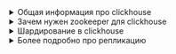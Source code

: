 <details>
<summary>Общая информация про clickhouse</summary>

ClickHouse - это колоночная СУБД с открытым исходным кодом, разработанная для аналитики и обработки больших объемов данных. Его архитектура основана на сильной компрессии данных в колоночном формате, что обеспечивает высокую скорость выполнения аналитических запросов и эффективное использование ресурсов. Преимущества ClickHouse включают высокую производительность при обработке больших объемов данных, масштабируемость, поддержку SQL-запросов, гибкую настройку агрегации данных и поддержку распределенной архитектуры для работы с кластерами.

</details>

<details>
<summary>Зачем нужен zookeeper для clickhouse</summary>

 - Для настройки репликации используется zookeeper. Зукипер содержит в себе информацию о реплицируемых таблицах, его можно поднимать на отдельных серверах или размещать на сервере с ClickHouse.
 - Он постоянно забирает себе актуальные данные с реплик, по этому все репликации смотрят на него. Когда реплика видит что в зукипере появились новые данные, она идет на прямую в реплику и скачивает их себе. Когда реплика данные забрала, зукипер отмечает в себе что данные благополучно забрали.

- Таким образом если реплика вышла из строя, она подключается к зукиперу, находит все необходимые данные которые ей нужны. Когда есть нужные данные или их части, реплика идет на работающую реплику (в которой данные есть) и скачивает их себе.

- Репликация работает только для отдельных таблиц с использованием движка MergeTree

Основные возможности MergeTree

Основная идея, заложенная в основу движков семейства MergeTree следующая. Когда у вас есть огромное количество данных, которые должны быть вставлены в таблицу, вы должны быстро записать их по частям, а затем объединить части по некоторым правилам в фоновом режиме. Этот метод намного эффективнее, чем постоянная перезапись данных в хранилище при вставке.

- Хранит данные, отсортированные по первичному ключу. Это позволяет создавать разреженный индекс небольшого объёма, который позволяет быстрее находить данные.

- Позволяет оперировать партициями, если задан ключ партиционирования. ClickHouse поддерживает отдельные операции с партициями, которые работают эффективнее, чем общие операции с этим же результатом над этими же данными. Также, ClickHouse автоматически отсекает данные по партициям там, где ключ партиционирования указан в запросе. Это также увеличивает эффективность выполнения запросов.

- Поддерживает репликацию данных. Для этого используется семейство таблиц ReplicatedMergeTree.

- Поддерживает сэмплирование данных. При необходимости можно задать способ сэмплирования данных в таблице.

</details>

<details>
<summary>Шардирование в clickhouse</summary>

 - Shard в кластере ClickHouse - это часть данных, которая физически хранится на определенной ноде (инстансе сервера) в кластере. Кластер ClickHouse может быть разделен на несколько шардов, что позволяет распределить нагрузку и обеспечить более эффективное хранение и обработку данных. Каждый шард обычно содержит часть данных и может быть реплицирован для обеспечения отказоустойчивости
 
 - Шардирование — это стратегия горизонтального масштабирования кластера, при которой части одной базы данных ClickHouse® размещаются на разных шардах. Шард состоит из одного или нескольких хостов-реплик. Запрос на запись или чтение в шард может быть отправлен на любую его реплику, выделенного мастера нет. При вставке данных они будут скопированы с реплики, на которой был выполнен INSERT-запрос, на другие реплики шарда в асинхронном режиме.

 Для реализации шардирования существует Engine=Distributed дистрибьютор таблиц. В ClickHouse таблицы можно разделить на виртуальнее или реальные.

- реальные: хранят физически данные на дисках
  Engine = MergeTree

- виртуальные: ничего не хранят
  Engine = Distributor

Движок дистрибьютор позволяет собрать данные с разных шардов, обєдинить их, посчитать количество и отдать пользователю, подробнее про движки можно почитать здесь. Стоит помнить, что он в себе ничего не хранит.

</details>

<details>
<summary>Более подробно про репликацию</summary>

Репликация в ClickHouse может быть настроена для каждой таблицы отдельно. Вы можете иметь несколько реплицированных и несколько не реплицированных таблиц на одном сервере. Вы также можете реплицировать таблицы по-разному, например, одну с двухфакторной репликацией и другую с трехфакторной.

Репликация реализована в движке таблицы ReplicatedMergeTree. Путь в ZooKeeper указывается в качестве параметра движка. Все таблицы с одинаковым путем в ZooKeeper становятся репликами друг друга: они синхронизируют свои данные и поддерживают согласованность. Реплики можно добавлять и удалять динамически, просто создавая или удаляя таблицу.

Репликация использует асинхронную multi-master-схему. Вы можете вставить данные в любую реплику, которая имеет открытую сессию в ZooKeeper, и данные реплицируются на все другие реплики асинхронно. Поскольку ClickHouse не поддерживает UPDATE, репликация исключает конфликты (conflict-free replication). Поскольку подтверждение вставок кворумом не реализовано, только что вставленные данные могут быть потеряны в случае сбоя одного узла.

Метаданные для репликации хранятся в ZooKeeper. Существует журнал репликации, в котором перечислены действия, которые необходимо выполнить. Среди этих действий: получить часть (get the part); объединить части (merge parts); удалить партицию (drop a partition) и так далее. Каждая реплика копирует журнал репликации в свою очередь, а затем выполняет действия из очереди. Например, при вставке в журнале создается действие “получить часть” (get the part), и каждая реплика загружает эту часть. Слияния координируются между репликами, чтобы получить идентичные до байта результаты. Все части объединяются одинаково на всех репликах. Одна из реплик-лидеров инициирует новое слияние кусков первой и записывает действия “слияния частей” в журнал. Несколько реплик (или все) могут быть лидерами одновременно. Реплике можно запретить быть лидером с помощью merge_tree настройки replicated_can_become_leader.

Репликация является физической: между узлами передаются только сжатые части, а не запросы. Слияния обрабатываются на каждой реплике независимо, в большинстве случаев, чтобы снизить затраты на сеть, во избежание усиления роли сети. Крупные объединенные части отправляются по сети только в случае значительной задержки репликации.

Кроме того, каждая реплика сохраняет свое состояние в ZooKeeper в виде набора частей и его контрольных сумм. Когда состояние в локальной файловой системе расходится с эталонным состоянием в ZooKeeper, реплика восстанавливает свою согласованность путем загрузки отсутствующих и поврежденных частей из других реплик. Когда в локальной файловой системе есть неожиданные или испорченные данные, ClickHouse не удаляет их, а перемещает в отдельный каталог и забывает об этом.

</details>
